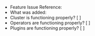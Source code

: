 - Feature Issue Reference:
- What was added:
- Cluster is functioning properly? [ ]
- Operators are functioning properly? [ ]
- Plugins are functioning properly? [ ]
